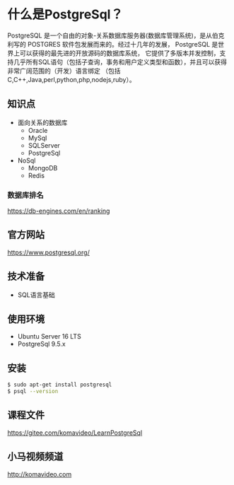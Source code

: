 什么是PostgreSql？
================

PostgreSQL 是一个自由的对象-关系数据库服务器(数据库管理系统)，是从伯克利写的 POSTGRES 软件包发展而来的。经过十几年的发展， PostgreSQL 是世界上可以获得的最先进的开放源码的数据库系统， 它提供了多版本并发控制，支持几乎所有SQL语句（包括子查询，事务和用户定义类型和函数），并且可以获得非常广阔范围的（开发）语言绑定 （包括C,C++,Java,perl,python,php,nodejs,ruby）。

## 知识点

* 面向关系的数据库
  + Oracle
  + MySql
  + SQLServer
  + PostgreSql
* NoSql
  + MongoDB
  + Redis

### 数据库排名

https://db-engines.com/en/ranking

## 官方网站

https://www.postgresql.org/

## 技术准备

* SQL语言基础

## 使用环境

* Ubuntu Server 16 LTS
* PostgreSql 9.5.x

## 安装

~~~bash
$ sudo apt-get install postgresql
$ psql --version
~~~

## 课程文件

https://gitee.com/komavideo/LearnPostgreSql

## 小马视频频道

http://komavideo.com
